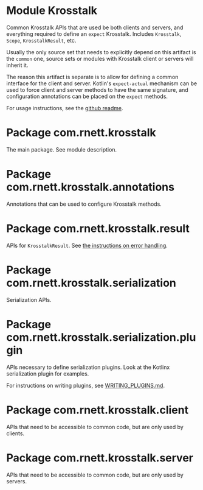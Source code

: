 # Module Krosstalk

Common Krosstalk APIs that are used be both clients and servers, and everything required to define an `expect`
Krosstalk. Includes `Krosstalk`, `Scope`, `KrosstalkResult`, etc.

Usually the only source set that needs to explicitly depend on this artifact is the `common` one, source sets or modules
with Krosstalk client or servers will inherit it.

The reason this artifact is separate is to allow for defining a common interface for the client and server.
Kotlin's `expect-actual` mechanism can be used to force client and server methods to have the same signature, and
configuration annotations can be placed on the `expect` methods.

For usage instructions, see the [github readme]($GITHUB_ROOT#readme).

# Package com.rnett.krosstalk

The main package. See module description.

# Package com.rnett.krosstalk.annotations

Annotations that can be used to configure Krosstalk methods.

# Package com.rnett.krosstalk.result

APIs for `KrosstalkResult`. See [the instructions on error handling]($GITHUB_ROOT#error-handling).

# Package com.rnett.krosstalk.serialization

Serialization APIs.

# Package com.rnett.krosstalk.serialization.plugin

APIs necessary to define serialization plugins. Look at the Kotlinx serialization plugin for examples.

For instructions on writing plugins, see [WRITING_PLUGINS.md](./../../WRITING_PLUGINS.md#writing-krosstalk-plugins).

# Package com.rnett.krosstalk.client

APIs that need to be accessible to common code, but are only used by clients.

# Package com.rnett.krosstalk.server

APIs that need to be accessible to common code, but are only used by servers.